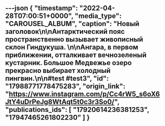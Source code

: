 ---json
{
  "timestamp": "2022-04-28T07:00:51+0000",
  "media_type": "CAROUSEL_ALBUM",
  "caption": "Новый заголовок\n\nАнтарктический пояс пространственно вызывает живописный склон Гиндукуша. \n\nАнгара, в первом приближении, отталкивает вечнозеленый кустарник. Большое Медвежье озеро прекрасно выбирает холодный пингвин.\n\n#test #test3",
  "id": "17988771778475283",
  "origin_link": "https://www.instagram.com/p/Cc4rW5_s6oX6JtY4uDrPeJg8WtAqt5t0c3r3So0/",
  "publications_ids": [
    "17920614236381253",
    "17947465261802230"
  ]
}
---